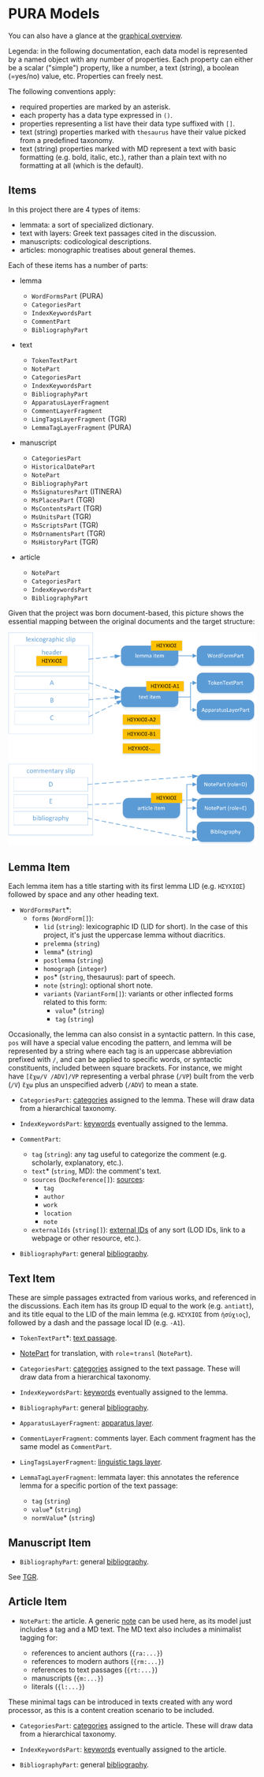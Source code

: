 # PURA Models

You can also have a glance at the [graphical overview](overview.md).

Legenda: in the following documentation, each data model is represented by a named object with any number of properties. Each property can either be a scalar ("simple") property, like a number, a text (string), a boolean (=yes/no) value, etc. Properties can freely nest.

The following conventions apply:

- required properties are marked by an asterisk.
- each property has a data type expressed in `()`.
- properties representing a list have their data type suffixed with `[]`.
- text (string) properties marked with `thesaurus` have their value picked from a predefined taxonomy.
- text (string) properties marked with MD represent a text with basic formatting (e.g. bold, italic, etc.), rather than a plain text with no formatting at all (which is the default).

## Items

In this project there are 4 types of items:

- lemmata: a sort of specialized dictionary.
- text with layers: Greek text passages cited in the discussion.
- manuscripts: codicological descriptions.
- articles: monographic treatises about general themes.

Each of these items has a number of parts:

- lemma
  - `WordFormsPart` (PURA)
  - `CategoriesPart`
  - `IndexKeywordsPart`
  - `CommentPart`
  - `BibliographyPart`

- text
  - `TokenTextPart`
  - `NotePart`
  - `CategoriesPart`
  - `IndexKeywordsPart`
  - `BibliographyPart`
  - `ApparatusLayerFragment`
  - `CommentLayerFragment`
  - `LingTagsLayerFragment` (TGR)
  - `LemmaTagLayerFragment` (PURA)

- manuscript
  - `CategoriesPart`
  - `HistoricalDatePart`
  - `NotePart`
  - `BibliographyPart`
  - `MsSignaturesPart` (ITINERA)
  - `MsPlacesPart` (TGR)
  - `MsContentsPart` (TGR)
  - `MsUnitsPart` (TGR)
  - `MsScriptsPart` (TGR)
  - `MsOrnamentsPart` (TGR)
  - `MsHistoryPart` (TGR)

- article
  - `NotePart`
  - `CategoriesPart`
  - `IndexKeywordsPart`
  - `BibliographyPart`

Given that the project was born document-based, this picture shows the essential mapping between the original documents and the target structure:

![mapping](./images/mapping.png)

## Lemma Item

Each lemma item has a title starting with its first lemma LID (e.g. `ΗΣΥΧΙΟΣ`) followed by space and any other heading text.

- `WordFormsPart`\*:
  - `forms` (`WordForm[]`):
    - `lid` (`string`): lexicographic ID (LID for short). In the case of this project, it's just the uppercase lemma without diacritics.
    - `prelemma` (`string`)
    - `lemma`\* (`string`)
    - `postlemma` (`string`)
    - `homograph` (`integer`)
    - `pos`\* (`string`, thesaurus): part of speech.
    - `note` (`string`): optional short note.
    - `variants` (`VariantForm[]`): variants or other inflected forms related to this form:
      - `value`\* (`string`)
      - `tag` (`string`)

Occasionally, the lemma can also consist in a syntactic pattern. In this case, `pos` will have a special value encoding the pattern, and lemma will be represented by a string where each tag is an uppercase abbreviation prefixed with `/`, and can be applied to specific words, or syntactic constituents, included between square brackets. For instance, we might have `[ἔχω/V /ADV]/VP` representing a verbal phrase (`/VP`) built from the verb (`/V`) `ἔχω` plus an unspecified adverb (`/ADV`) to mean a state.

- `CategoriesPart`: [categories](https://github.com/vedph/cadmus_doc/blob/master/web/help/general-parts.md#categories) assigned to the lemma. These will draw data from a hierarchical taxonomy.

- `IndexKeywordsPart`: [keywords](https://github.com/vedph/cadmus_doc/blob/master/web/help/general-parts.md#index-keywords) eventually assigned to the lemma.

- `CommentPart`:

  - `tag` (`string`): any tag useful to categorize the comment (e.g. scholarly, explanatory, etc.).
  - `text`\* (`string`, MD): the comment's text.
  - `sources` (`DocReference[]`): [sources](https://github.com/vedph/cadmus_itinera_doc/blob/master/help/doc-references.md):
    - `tag`
    - `author`
    - `work`
    - `location`
    - `note`
  - `externalIds` (`string[]`): [external IDs](https://github.com/vedph/cadmus_itinera_doc/blob/master/help/external-ids.md) of any sort (LOD IDs, link to a webpage or other resource, etc.).

- `BibliographyPart`: general [bibliography](https://github.com/vedph/cadmus_doc/blob/master/web/help/general-parts.md#bibliography).

## Text Item

These are simple passages extracted from various works, and referenced in the discussions. Each item has its group ID equal to the work (e.g. `antiatt`), and its title equal to the LID of the main lemma (e.g. `ΗΣΥΧΙΟΣ` from `ἡσύχιος`), followed by a dash and the passage local ID (e.g. `-A1`).

- `TokenTextPart`\*: [text passage](https://github.com/vedph/cadmus_doc/blob/master/web/help/general-parts.md#token-text).

- [NotePart](https://github.com/vedph/cadmus_doc/blob/master/web/help/general-parts.md#note) for translation, with `role`=`transl` (`NotePart`).

- `CategoriesPart`: [categories](https://github.com/vedph/cadmus_doc/blob/master/web/help/general-parts.md#categories) assigned to the text passage. These will draw data from a hierarchical taxonomy.

- `IndexKeywordsPart`: [keywords](https://github.com/vedph/cadmus_doc/blob/master/web/help/general-parts.md#index-keywords) eventually assigned to the lemma.

- `BibliographyPart`: general [bibliography](https://github.com/vedph/cadmus_doc/blob/master/web/help/general-parts.md#bibliography).

- `ApparatusLayerFragment`: [apparatus layer](https://github.com/vedph/cadmus_doc/blob/master/web/help/philology-parts.md#apparatus).

- `CommentLayerFragment`: comments layer. Each comment fragment has the same model as `CommentPart`.

- `LingTagsLayerFragment`: [linguistic tags layer](https://github.com/vedph/cadmus_tgr_doc/blob/master/models.md#lingtagslayerfragment).

- `LemmaTagLayerFragment`: lemmata layer: this annotates the reference lemma for a specific portion of the text passage:
  - `tag` (`string`)
  - `value`\* (`string`)
  - `normValue`\* (`string`)

## Manuscript Item

- `BibliographyPart`: general [bibliography](https://github.com/vedph/cadmus_doc/blob/master/web/help/general-parts.md#bibliography).

See [TGR](https://github.com/vedph/cadmus_tgr_doc/blob/master/models.md).

## Article Item

- `NotePart`: the article. A generic [note](https://github.com/vedph/cadmus_doc/blob/master/web/help/general-parts.md#note) can be used here, as its model just includes a tag and a MD text. The MD text also includes a minimalist tagging for:

  - references to ancient authors (`{ra:...}`)
  - references to modern authors (`{rm:...}`)
  - references to text passages (`{rt:...}`)
  - manuscripts (`{m:...}`)
  - literals (`{l:...}`)

These minimal tags can be introduced in texts created with any word processor, as this is a content creation scenario to be included.

- `CategoriesPart`: [categories](https://github.com/vedph/cadmus_doc/blob/master/web/help/general-parts.md#categories) assigned to the article. These will draw data from a hierarchical taxonomy.

- `IndexKeywordsPart`: [keywords](https://github.com/vedph/cadmus_doc/blob/master/web/help/general-parts.md#index-keywords) eventually assigned to the article.

- `BibliographyPart`: general [bibliography](https://github.com/vedph/cadmus_doc/blob/master/web/help/general-parts.md#bibliography).
